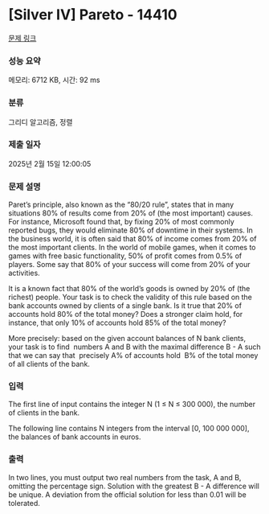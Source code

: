 # [Silver IV] Pareto - 14410 

[문제 링크](https://www.acmicpc.net/problem/14410) 

### 성능 요약

메모리: 6712 KB, 시간: 92 ms

### 분류

그리디 알고리즘, 정렬

### 제출 일자

2025년 2월 15일 12:00:05

### 문제 설명

<p>Paret’s principle, also known as the “80/20 rule”, states that in many situations 80% of results come from 20% of (the most important) causes. For instance, Microsoft found that, by fixing 20% of most commonly reported bugs, they would eliminate 80% of downtime in their systems. In the business world, it is often said that 80% of income comes from 20% of the most important clients. In the world of mobile games, when it comes to games with free basic functionality, 50% of profit comes from 0.5% of players. Some say that 80% of your success will come from 20% of your activities.</p>

<p>It is a known fact that 80% of the world’s goods is owned by 20% of (the richest) people. Your task is to check the validity of this rule based on the bank accounts owned by clients of a single bank. Is it true that 20% of accounts hold 80% of the total money? Does a stronger claim hold, for instance, that only 10% of accounts hold 85% of the total money?</p>

<p>More precisely: based on the given account balances of N bank clients, your task is to find ​ numbers ​A and ​B with the maximal difference ​B - A such that we can say that ​ precisely ​A% of accounts hold ​ ​B% of the total money​ of all clients of the bank.</p>

### 입력 

 <p>The first line of input contains the integer N (1 ≤ N ≤ 300 000), the number of clients in the bank.</p>

<p>The following line contains N integers from the interval [0, 100 000 000], the balances of bank accounts in euros.</p>

### 출력 

 <p>In two lines, you must output two real numbers from the task, A and B, omitting the percentage sign. Solution with the greatest B - A difference will be unique​. A deviation from the official solution for less than 0.01 will be tolerated.</p>


